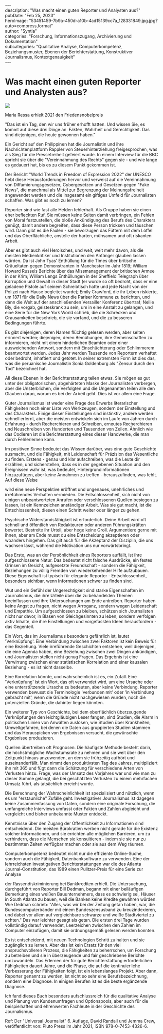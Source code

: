 \---  
description: "Was macht einen guten Reporter und Analysten aus?"   
pubDate: "Feb 25, 2023"   
heroImage: "53451459-7b9a-450d-a10b-4ad15139cc7a_128331849.jpg.jpg?auto=compress,format"   
author: "Syntia"   
categories: "Forschung, Informationszugang, Archivierung und Dokumentation"   
subcategories: "Qualitative Analyse, Computerkompetenz, Beziehungsmuster, Ebenen der Berichterstattung, Konstruktiver Journalismus, Kontextgenauigkeit"   
\---  


# **Was macht einen guten Reporter und Analysten aus?**

![](https://images.prismic.io/syntia/53451459-7b9a-450d-a10b-4ad15139cc7a_128331849.jpg.jpg?auto=compress,format)

Maria Ressa erhielt 2021 den Friedensnobelpreis

"Das ist ein Tag, den wir uns früher erhofft hatten. Und wissen Sie, es kommt auf diese drei Dinge an: Fakten, Wahrheit und Gerechtigkeit. Das sind diejenigen, die heute gewonnen haben."

Ein Gericht auf den Philippinen hat die Journalistin und ihre Nachrichtenplattform Rappler von Steuerhinterziehung freigesprochen, was als Sieg für die Pressefreiheit gefeiert wurde. In einem Interview für die BBC spricht sie über die "Vereinnahmung des Rechts" gegen sie - und wie lange es gedauert hat, bis es zu diesem Punkt gekommen ist.

Der Bericht "World Trends in Freedom of Expression 2022" der UNESCO hebt diese Herausforderungen hervor und verweist auf die Vereinnahmung von Diffamierungsgesetzen, Cybergesetzen und Gesetzen gegen "Fake News", die manchmal als Mittel zur Begrenzung der Meinungsfreiheit angewendet werden und die insgesamt ein giftiges Umfeld für Journalisten schaffen. Was gibt es noch zu lernen?

Reporter sind wie fast alle Helden fehlerhaft. Als Gruppe haben sie einen eher befleckten Ruf. Sie müssen keine Seiten damit verbringen, ein Fehlen von Moral festzustellen, die bloße Ankündigung des Berufs des Charakters genügt, damit andere begreifen, dass diese Person tricksen und täuschen wird. Dann gibt es die Faulen - sie bevorzugen das Füttern mit dem Löffel und das Oberflächliche, anstelle der harten, mühsamen und oft riskanten Arbeit.

Aber es gibt auch viel Heroisches, und weit, weit mehr davon, als die meisten Medienkritiker und Institutionen den Anfänger glauben lassen würden. Da ist John Tyas' Enthüllung für die Times über britische Gräueltaten gegen Demonstranten in Manchester im Jahr 1819; William Howard Russels Berichte über das Missmanagement der britischen Armee in der Krim; William Lengs Enthüllungen in der Sheffield Telegraph über Korruption und Gewalt in dieser Stadt (er wurde so oft bedroht, dass er eine geladene Pistole auf seinem Schreibtisch hatte und jede Nacht von der Polizei nach Hause begleitet wurde); Emily Crawford, die ihr Leben riskierte, um 1871 für die Daily News über die Pariser Kommune zu berichten, und dann die Welt auf der anschließenden Versailler Konferenz übertraf; Nellie Bly, die vorgab, geisteskrank zu sein, um in eine Anstalt zu gelangen, und eine Serie für die New York World schrieb, die die Schrecken und Grausamkeiten beschrieb, die sie vorfand, und die zu besseren Bedingungen führte.

Es gibt diejenigen, deren Namen flüchtig gelesen werden, aber selten erinnert werden; diejenigen, deren Bemühungen, ihre Gemeinschaften zu informieren, nicht mit einem hinderlichen Beamten oder einer ausweichenden Antwort, sondern mit Einschüchterung oder Schlimmerem beantwortet werden. Jedes Jahr werden Tausende von Reportern verhaftet oder bedroht, inhaftiert und getötet. In seiner extremsten Form ist dies das, was die peruanische Journalistin Sonia Goldenburg als "Zensur durch den Tod" bezeichnet hat.

All diese Ebenen in der Berichterstattung teilen etwas. Sie mögen es gut unter der obligatorischen, abgehärteten Maske der Journalisten verbergen, aber die Unsterblichen, die Verfolgten und die Ungenannten teilen alle den Glauben daran, worum es bei der Arbeit geht. Dies ist vor allem eine Frage.

Guter Journalismus ist weder eine Frage des Erwerbs literarischer Fähigkeiten noch einer Liste von Werkzeugen, sondern der Einstellung und des Charakters. Einige dieser Einstellungen sind instinktiv, andere werden schnell erlernt, aber die meisten entwickeln sich im Laufe von Jahren durch Erfahrung - durch Recherchieren und Schreiben, erneutes Recherchieren und Neuschreiben von Hunderten und Tausenden von Zeilen. Ähnlich wie das Codieren ist die Berichterstattung eines dieser Handwerke, die man durch Fehlerlernen kann.

Im positiven Sinne bedeutet das Wissen darüber, was eine gute Geschichte ausmacht, und die Fähigkeit, mit Leidenschaft für Präzision das Wesentliche zu finden. Erstens - genau und klar aufschreiben, was die Leute dir erzählen, und sicherstellen, dass es in der gegebenen Situation und den Ereignissen wahr ist, was bedeutet, Hintergrundinformationen hinzuzufügen, aber keine Annahmen zu treffen - herauszufinden, was fehlt. Auf diese Weise

 wird eine neue Perspektive eröffnet und ungenaues, unehrliches und irreführendes Verhalten vermieden. Die Entschlossenheit, sich nicht von einigen unbeantworteten Anrufen oder verschlossenen Quellen besiegen zu lassen, ist ein Kennzeichen anständiger Arbeit. Was sie gut macht, ist die Entschlossenheit, diesen einen Schritt weiter oder länger zu gehen.

Psychische Widerstandsfähigkeit ist erforderlich. Deine Arbeit wird oft schnell und öffentlich von Redakteuren oder anderen Führungskräften bewertet. Bestreite ihr Urteil, aber hege keine Groll. Argumentiere gerne mit ihnen, aber am Ende musst du eine Entscheidung akzeptieren oder woanders hingehen. Das gilt auch für die Akzeptanz der Disziplin, die uns wachsen lässt, während die Motivation uns nur vorwärtsbringt.

Das Erste, was an der Persönlichkeit eines Reporters auffällt, ist ihre aufgeschlossene Natur. Das bedeutet nicht falsche Ausdrücke, ein festes Grinsen im Gesicht, aufgesetzte Freundschaft - sondern die Fähigkeit, Beziehungen zu völlig Fremden von wiederkehrender Hilfe aufzubauen. Diese Eigenschaft ist typisch für elegante Reporter - Entschlossenheit, besonders sichtbar, wenn Informationen schwer zu finden sind.

Wut und ein Gefühl der Ungerechtigkeit sind starke Eigenschaften im Journalismus, die ihre Urteile über die zu behandelden Themen beeinflussen und ihre Untersuchungen am Ende antreiben. Reporter haben keine Angst zu fragen, nicht wegen Arroganz, sondern wegen Leidenschaft und Empathie. Um aufgeschlossen zu bleiben, schützen sich Journalisten nicht nur davor, in Blasen von Gleichgesinnten zu leben, sondern verfolgen aktiv Inhalte, die ihre Einstellungen und vorgefassten Ideen herausfordern - das Gegenteil.

Ein Wort, das im Journalismus besonders gefährlich ist, lautet 'Verknüpfung'. Eine Verbindung zwischen zwei Faktoren ist kein Beweis für eine Beziehung. Viele irreführende Geschichten entstehen, weil diejenigen, die eine Agenda haben, eine Beziehung zwischen zwei Dingen ankündigen, und Journalisten stellen nicht genug Fragen. Das Ergebnis ist eine Verwirrung zwischen einer statistischen Korrelation und einer kausalen Beziehung - es ist nicht dasselbe.

Eine Korrelation könnte, und wahrscheinlich ist es, ein Zufall. Eine 'Verknüpfung' ist ein Wort, das oft verwendet wird, um eine Ursache oder eine unterstützende Ursache zu bedeuten, aber keine Verbindung. Reporter verwenden bewusst die Terminologie 'verbunden mit' oder 'in Verbindung gebracht mit', wenn die Gründe nicht nachgewiesen wurden, noch die potenziellen Gründe, die dahinter liegen könnten.

Ein weiterer Typ von Geschichte, bei dem oberflächlich überzeugende Verknüpfungen den leichtgläubigen Leser fangen, sind Studien, die Alarm in politischen Linien von Anwälten auslösen, wie Studien über Krankheiten, Umweltgefahren, bei denen die Daten aus gruppierten Studien stammen und das Herauspicken von Ergebnissen versucht, die gewünschte Ergebnisse produzieren.

Quellen übertreiben oft Prognosen. Die häufigste Methode besteht darin, die höchstmögliche Wachstumsrate zu nehmen und sie weit über den Zeitpunkt hinaus anzuwenden, an dem sie frühzeitig aufhört und auseinanderfällt. Man nimmt den produktivsten Tag des Jahres, multipliziert ihn mit 365 und fügt dann die Schätzung für verschiedene Arten von Verlusten hinzu. Frage, was der Umsatz des Vorjahres war und wie man zu dieser Summe gelangt, die bei geschätzten Verlusten zu einem mehrfachen Umsatz führt, als tatsächlich erreicht wurde.

Die Berechnung der Wahrscheinlichkeit ist spezialisiert und nützlich, wenn es um "erstaunliche" Zufälle geht. Investigativer Journalismus ist dagegen keine Zusammenfassung von Daten, sondern eine originale Forschung, die umfangreiche Interviews umfasst oder Fakten und Zahlen abgleicht und vergleicht und bisher unbekannte Muster entdeckt.

Kenntnisse über den Zugang der Öffentlichkeit zu Informationen sind entscheidend. Die meisten Bürokratien werben nicht gerade für die Existenz solcher Informationen, und sie errichten alle möglichen Barrieren, um zu verhindern, dass die Menschen sie konsultieren - indem sie sie nur zu bestimmten Zeiten verfügbar machen oder sie aus dem Weg räumen.

Computerkompetenz bedeutet nicht nur die effiziente Online-Suche, sondern auch die Fähigkeit, Datenbanksoftware zu verwenden. Eine der lehrreichsten investigativen Berichterstattungen war die des Atlanta Journal-Constitution, das 1989 einen Pulitzer-Preis für eine Serie zur Analyse

 der Rassendiskriminierung bei Bankkrediten erhielt. Die Untersuchung, durchgeführt von Reporter Bill Dedman, begann mit einer beiläufigen Bemerkung eines weißen Bauunternehmers, dass es schwierig sei, Häuser in South Atlanta zu bauen, weil die Banken keine Kredite gewähren würden. Wie Dedman schrieb: "Alles, was wir bei der Zeitung getan haben, war, die Bundescomputerbänder mit einem Bundeszensusband zu kreuzindexieren, und dabei vor allem auf vergleichbare schwarze und weiße Stadtviertel zu achten." Das war leichter gesagt als getan. Die ersten drei Tage wurden vollständig darauf verwendet, Leerzeichen zwischen den Zahlen im Computer einzufügen, damit sie ordnungsgemäß gelesen werden konnten.

Es ist entscheidend, mit neuen Technologien Schritt zu halten und sie zugänglich zu lernen. Aber das ist kein Ersatz für den viel anspruchsvolleren Prozess, die Fähigkeiten zu beherrschen, um Forschung zu betreiben und sie in überzeugende und fair geschriebene Berichte umzuwandeln. Das Erlernen der für gute Berichterstattung erforderlichen Fähigkeiten dauert Jahre, und die Phase, die auf die kontinuierliche Verbesserung der Fähigkeiten folgt, ist ein lebenslanges Projekt. Aber dann, Reporter genannt zu werden, ist nicht so sehr eine Berufsbezeichnung, sondern eine Diagnose. In einigen Berufen ist es die beste ergänzende Diagnose.

Ich fand dieses Buch besonders aufschlussreich für die qualitative Analyse und Planung von Kundenumfragen und Optionspools, aber auch für die beispielhaften und ehrenwerten Fachleute in der Geschichte des Journalismus.

Ref: Der "Universal Journalist" 6. Auflage, David Randall und Jemma Crew, veröffentlicht von: Pluto Press im Jahr 2021, ISBN 978-0-7453-4326-6.